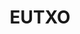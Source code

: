 ---
template: TermDetailPage
title: EUTXO
description: Extended unspent transaction output model of Cardano.
aliases: eutxo, extended utxo model, cardano
keywords: eutxo, extended, utxo, model, cardano
identities: 
    - slug: /identities/wael-ivie
      role: author
---